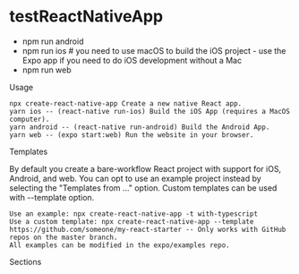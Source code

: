 # testReactNativeApp

- npm run android
- npm run ios # you need to use macOS to build the iOS project - use the Expo app if you need to do iOS development without a Mac
- npm run web

Usage

    npx create-react-native-app Create a new native React app.
    yarn ios -- (react-native run-ios) Build the iOS App (requires a MacOS computer).
    yarn android -- (react-native run-android) Build the Android App.
    yarn web -- (expo start:web) Run the website in your browser.

Templates

By default you create a bare-workflow React project with support for iOS, Android, and web. You can opt to use an example project instead by selecting the "Templates from ..." option. Custom templates can be used with --template <Example Name or GitHub URL> option.

    Use an example: npx create-react-native-app -t with-typescript
    Use a custom template: npx create-react-native-app --template https://github.com/someone/my-react-starter -- Only works with GitHub repos on the master branch.
    All examples can be modified in the expo/examples repo.

Sections